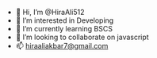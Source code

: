 - 👋 Hi, I’m @HiraAli512
- 👀 I’m interested in Developing
- 🌱 I’m currently learning BSCS
- 💞️ I’m looking to collaborate on javascript
- 📫 hiraaliakbar7@gmail.com

<!---
HiraAli512/HiraAli512 is a ✨ special ✨ repository because its `README.md` (this file) appears on your GitHub profile.
You can click the Preview link to take a look at your changes.
--->
